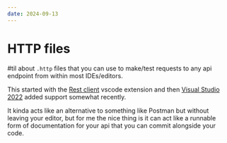 ```yaml
---
date: 2024-09-13
---
```


# HTTP files

#til about `.http` files that you can use to make/test requests to any api endpoint from within most IDEs/editors.

This started with the [Rest client](https://marketplace.visualstudio.com/items?itemName=humao.rest-client) vscode extension and then [Visual Studio 2022](https://learn.microsoft.com/en-us/aspnet/core/test/http-files?view=aspnetcore-8.0) added support somewhat recently.

It kinda acts like an alternative to something like Postman but without leaving your editor, but for me the nice thing is it can act like a runnable form of documentation for your api that you can commit alongside your code.
